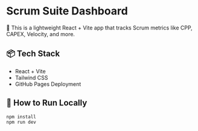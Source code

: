 # Scrum Suite Dashboard

🚀 This is a lightweight React + Vite app that tracks Scrum metrics like CPP, CAPEX, Velocity, and more.

## 📦 Tech Stack

- React + Vite
- Tailwind CSS
- GitHub Pages Deployment

## 📁 How to Run Locally

```bash
npm install
npm run dev
